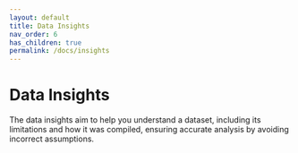 ```yaml
---
layout: default
title: Data Insights
nav_order: 6
has_children: true
permalink: /docs/insights
---
```


# Data Insights

The data insights aim to help you understand a dataset, including its limitations and how it was compiled, ensuring accurate analysis by avoiding incorrect assumptions.
